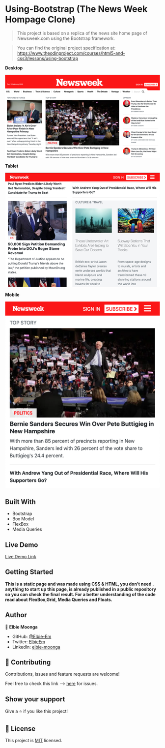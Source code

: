 # Using-Bootstrap (The News Week Hompage Clone)

> This project is based on a replica of the news site home page of Newsweek.com using the Bootstrap framework.

> You can find the original project specification at: https://www.theodinproject.com/courses/html5-and-css3/lessons/using-bootstrap

**Desktop**

![screenshot](./assets/desktop.png)

**Tablet**

![screenshot](./assets/tablet.png)

**Mobile**

![screenshot](./assets/mobile.png)

## Built With

- Bootstrap
- Box Model
- FlexBox
- Media Queries


## Live Demo

[Live Demo Link]()


## Getting Started

**This is a static page and was made using  CSS & HTML, you don't need .**
**anything to start up this page, is already published in a public repository so you can check the final result. For a better understanding of the code read about FlexBox,Grid, Media Queries and Floats.**


## Author

👤 **Elbie Moonga**

- GitHub: [@Elbie-Em](https://github.com/Elbie-em)
- Twitter: [ElbieEm](https://twitter.com/ElbieEm)
- LinkedIn: [elbie-moonga](https://www.linkedin.com/in/elbie-moonga-253bbb12b/)

## 🤝 Contributing

Contributions, issues and feature requests are welcome!

Feel free to check this link --> [here](https://github.com/Elbie-em/Using-Bootstrap-The-News-Week-Hompage-Clone-/issues) for issues.

## Show your support

Give a ⭐️ if you like this project!


## 📝 License

This project is [MIT](lic.url) licensed.